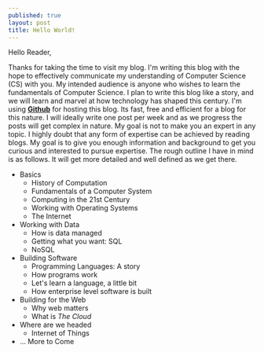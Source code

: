 ```yaml
---
published: true
layout: post
title: Hello World!
---
```

Hello Reader,

Thanks for taking the time to visit my blog. I'm writing this blog with the hope to effectively communicate my understanding of Computer Science (CS) with you. My intended audience is anyone who wishes to learn the fundamentals of Computer Science. I plan to write this blog like a story, and we will learn and marvel at how technology has shaped this century. I'm using [**Github**](http://github.com) for hosting this blog. Its fast, free and efficient for a blog for this nature. I will ideally write one post per week and as we progress the posts will get complex in nature. My goal is not to make you an expert in any topic. I highly doubt that any form of expertise can be achieved by reading blogs. My goal is to give you enough information and background to get you curious and interested to pursue expertise. The rough outline I have in mind is as follows. It will get more detailed and well defined as we get there.

* Basics 
  - History of Computation
  - Fundamentals of a Computer System 
  - Computing in the 21st Century
  - Working with Operating Systems
  - The Internet
* Working with Data
  - How is data managed
  - Getting what you want: SQL
  - NoSQL
* Building Software
  - Programming Languages: A story
  - How programs work
  - Let's learn a language, a little bit
  - How enterprise level software is built
* Building for the Web
  - Why web matters
  - What is *The Cloud*
* Where are we headed
  - Internet of Things
* ... More to Come